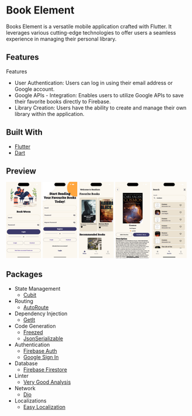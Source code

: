 # Book Element

Books Element is a versatile mobile application crafted with Flutter. It leverages various cutting-edge technologies to offer users a seamless experience in managing their personal library.

## Features

Features 
- User Authentication: Users can log in using their email address or Google account. 
- Google APIs - Integration: Enables users to utilize Google APIs to save their favorite books directly to Firebase. 
- Library Creation: Users have the ability to create and manage their own library within the application.

## Built With

- [Flutter](https://flutter.dev/)
- [Dart](https://dart.dev/)

## Preview

<p>
    <img src="screenshots/login.png" width="19%"/>
    <img src="screenshots/register.png" width="19%"/>
    <img src="screenshots/home.png" width="19%"/>
    <img src="screenshots/detail.png" width="19%"/>
    <img src="screenshots/search.png" width="19%"/>
</p>

## Packages

- State Management
  - [Cubit](https://pub.dev/packages/flutter_bloc)
- Routing
  - [AutoRoute](https://pub.dev/packages/auto_route)
- Dependency Injection
  - [GetIt](https://pub.dev/packages/get_it)
- Code Generation
  - [Freezed](https://pub.dev/packages/freezed)
  - [JsonSerializable](https://pub.dev/packages/json_serializable)
- Authentication
  - [Firebase Auth](https://pub.dev/packages/firebase_auth)
  - [Google Sign In](https://pub.dev/packages/google_sign_in)
- Database
    - [Firebase Firestore](https://pub.dev/packages/cloud_firestore)
- Linter
  - [Very Good Analysis](https://pub.dev/packages/very_good_analysis)
- Network
  - [Dio](https://pub.dev/packages/dio)
- Localizations
  - [Easy Localization](https://pub.dev/packages/easy_localization)
  


